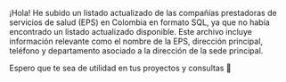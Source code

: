 ¡Hola! He subido un listado actualizado de las compañías prestadoras de servicios de salud (EPS) en Colombia en formato SQL, ya que no había encontrado un listado actualizado disponible. Este archivo incluye información relevante como el nombre de la EPS, dirección principal, teléfono y departamento asociado a la dirección de la sede principal.

Espero que te sea de utilidad en tus proyectos y consultas 🖤
